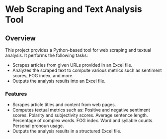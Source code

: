 # Web Scraping and Text Analysis Tool

## Overview
This project provides a Python-based tool for web scraping and textual analysis. It performs the following tasks:

- Scrapes articles from given URLs provided in an Excel file.
- Analyzes the scraped text to compute various metrics such as sentiment scores, FOG index, and more.
- Outputs the analysis results into an Excel file.

### Features
- Scrapes article titles and content from web pages.
- Computes textual metrics such as:
  Positive and negative sentiment scores.
  Polarity and subjectivity scores.
  Average sentence length.
  Percentage of complex words.
  FOG index.
  Word and syllable counts.
  Personal pronoun usage.
- Outputs the analysis results in a structured Excel file.

